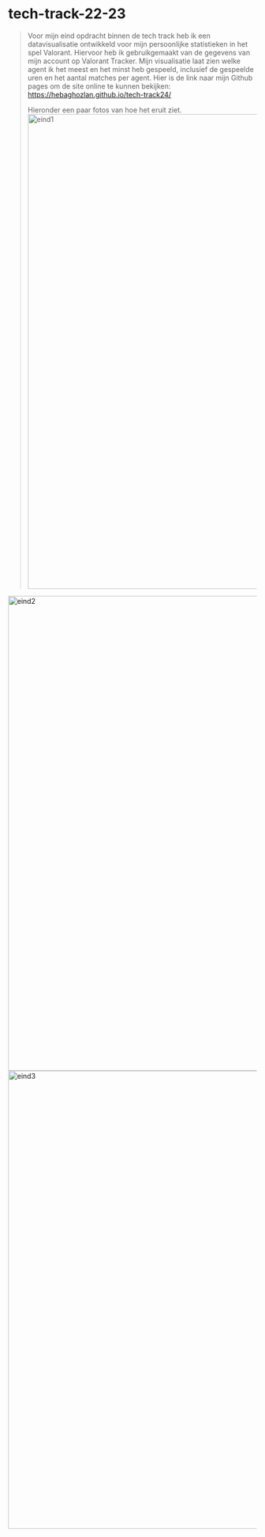 # tech-track-22-23
> Voor mijn eind opdracht binnen de tech track heb ik een datavisualisatie ontwikkeld voor mijn persoonlijke statistieken in het spel Valorant. Hiervoor heb ik gebruikgemaakt van de gegevens van mijn account op Valorant Tracker. Mijn visualisatie laat zien welke agent ik het meest en het minst heb gespeeld, inclusief de gespeelde uren en het aantal matches per agent.
> Hier is de link naar mijn Github pages om de site online te kunnen bekijken: https://hebaghozlan.github.io/tech-track24/
>
> Hieronder een paar fotos van hoe het eruit ziet.
> <img width="960" alt="eind1" src="https://github.com/Hebaghozlan/tech-track24/assets/94401320/d2aeeb9d-e6e3-42ea-bcf3-e4d64da9f13c">
<img width="960" alt="eind2" src="https://github.com/Hebaghozlan/tech-track24/assets/94401320/374c68e7-143a-4bcb-83c1-d6bd9b032669">
<img width="926" alt="eind3" src="https://github.com/Hebaghozlan/tech-track24/assets/94401320/825c96d1-2e06-4925-8fb1-eefb6d298d54">
 
